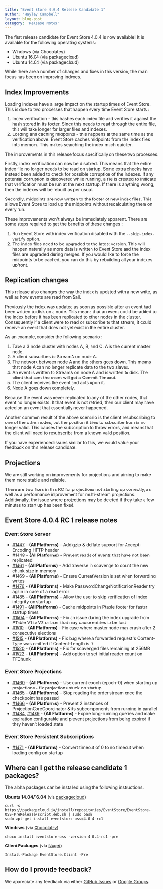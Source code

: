 ```yaml
---
title: "Event Store 4.0.4 Release Candidate 1"
author: "Hayley Campbell"
layout: blog-post
category: 'Release Notes'
---
```


The first release candidate for Event Store 4.0.4 is now available! It is available for the following operating systems:

- Windows (via Chocolatey)
- Ubuntu 16.04 (via packagecloud)
- Ubuntu 14.04 (via packagecloud)

While there are a number of changes and fixes in this version, the main focus has been on improving indexes.

## Index Improvements

Loading indexes have a large impact on the startup times of Event Store. This is due to two processes that happen every time Event Store starts :

1. Index verification - this hashes each index file and verifies it against the hash stored in its footer.
Since this needs to read through the entire file, this will take longer for larger files and indexes.
2. Loading and caching midpoints - this happens at the same time as the verification above.
Event Store caches midpoints from the index files into memory. This makes searching the index much quicker.

The improvements in this release focus specifically on these two processes.

Firstly, index verification can now be disabled. This means that the entire index file no longer needs to be read on startup.
Some extra checks have instead been added to check for possible corruption of the indexes. If any potential corruption is discovered while running, a file is created to indicate that verification must be run at the next startup. If there is anything wrong, then the indexes will be rebuilt as per usual.

Secondly, midpoints are now written to the footer of new index files. This allows Event Store to load up the midpoints without recalculating them on every run.

These improvements won't always be immediately apparent. There are some steps required to get the benefits of these changes :

1. Run Event Store with index verification disabled with the `--skip-index-verify` option.
2. The index files need to be upgraded to the latest version.
This will happen naturally as more data is written to Event Store and the index files are upgraded during merges.
If you would like to force the midpoints to be cached, you can do this by rebuilding all your indexes upfront.

## Replication changes

This release also changes the way the index is updated with a new write, as well as how events are read from $all.

Previously the index was updated as soon as possible after an event had been written to disk on a node. This means that an event could be added to the index before it has been replicated to other nodes in the cluster. Consequently if a client were to read or subscribe to that stream, it could receive an event that does not yet exist in the entire cluster.

As an example, consider the following scenario :

1. Take a 3 node cluster with nodes A, B, and C. A is the current master node.
2. A client subscribes to StreamA on node A.
3. The network between node A and the others goes down. This means that node A can no longer replicate data to the two slaves.
4. An event is written to StreamA on node A and is written to disk. The client that sent the event will get a Commit Timeout.
5. The client receives the event and acts upon it.
6. Node A goes down completely.

Because the event was never replicated to any of the other nodes, that event no longer exists. If that event is not retried, then our client may have acted on an event that essentially never happened.

Another common result of the above scenario is the client resubscribing to one of the other nodes, but the position it tries to subscribe from is no longer valid. This causes the subscription to throw errors, and means that the client will need to resubscribe from a known valid position.

If you have experienced issues similar to this, we would value your feedback on this release candidate.

## Projections

We are still working on improvements for projections and aiming to make them more stable and reliable.

There are two fixes in this RC for projections not starting up correctly, as well as a performance improvement for multi-stream projections.
Additionally, the issue where projections may be deleted if they take a few minutes to start up has been fixed.

## Event Store 4.0.4 RC 1 release notes

### Event Store Server
 
- [#1447](https://github.com/EventStore/EventStore/pull/1447) - **(All Platforms)** - Add gzip & deflate support for Accept-Encoding HTTP header
- [#1448](https://github.com/EventStore/EventStore/pull/1448) - **(All Platforms)** - Prevent reads of events that have not been replicated
- [#1461](https://github.com/EventStore/EventStore/pull/1461) - **(All Platforms)** - Add traverse in scavenge to count the new chunk size in memory
- [#1469](https://github.com/EventStore/EventStore/pull/1469) - **(All Platforms)** - Ensure CurrentVersion is set when forwarding writes
- [#1476](https://github.com/EventStore/EventStore/pull/1476) - **(All Platforms)** - Make PasswordChangeNotificationReader try again in case of a read error
- [#1485](https://github.com/EventStore/EventStore/pull/1485) - **(All Platforms)** - Allow the user to skip verification of index integrity on startup
- [#1491](https://github.com/EventStore/EventStore/pull/1491) - **(All Platforms)** - Cache midpoints in Ptable footer for faster startup times
- [#1504](https://github.com/EventStore/EventStore/pull/1504) - **(All Platforms)** - Fix an issue during the index upgrade from PTable V1 to V2 or later that may cause entries to be lost
- [#1510](https://github.com/EventStore/EventStore/pull/1510) - **(All Platforms)** - Fix case where master node may crash after 2 consecutive elections
- [#1515](https://github.com/EventStore/EventStore/pull/1515) - **(All Platforms)** - Fix bug where a forwarded request's Content-Type was omitted if Content-Length is 0
- [#1520](https://github.com/EventStore/EventStore/pull/1520) - **(All Platforms)** - Fix for scavenged files remaining at 256MB
- [#1522](https://github.com/EventStore/EventStore/pull/1522) - **(All Platforms)** - Add option to set initial reader count on TFChunk

### Event Store Projections

- [#1460](https://github.com/EventStore/EventStore/pull/1460) - **(All Platforms)** - Use current epoch (epoch-0) when starting up projections - fix projections stuck on startup
- [#1465](https://github.com/EventStore/EventStore/pull/1465) - **(All Platforms)** - Stop reading the order stream once the checkpoint has passed
- [#1466](https://github.com/EventStore/EventStore/pull/1466) - **(All Platforms)** - Prevent 2 instances of ProjectionCoreCoordinator & its subcomponents from running in parallel
- [#1484](https://github.com/EventStore/EventStore/pull/1484), [#1489](https://github.com/EventStore/EventStore/pull/1489) - **(All Platforms)** - Expire long-running queries and make expiration configurable and prevent projections from being expired if they haven't loaded state

### Event Store Persistent Subscriptions

- [#1471](https://github.com/EventStore/EventStore/pull/1471) - **(All Platforms)** - Convert timeout of 0 to no timeout when loading config on startup


## Where can I get the release candidate 1 packages?

The alpha packages can be installed using the following instructions.

**Ubuntu 14.04/16.04** (via [packagecloud](https://packagecloud.io/EventStore/EventStore-OSS-PreRelease))

```
curl -s https://packagecloud.io/install/repositories/EventStore/EventStore-OSS-PreRelease/script.deb.sh | sudo bash
sudo apt-get install eventstore-oss=4.0.4-rc1
```

**Windows** (via [Chocolatey](https://chocolatey.org/packages/eventstore-oss/4.0.4-rc1))

```
choco install eventstore-oss -version 4.0.4-rc1 -pre
```

**Client Packages** (via [Nuget](https://www.nuget.org/packages/EventStore.Client/4.0.4-rc1))

```
Install-Package EventStore.Client -Pre
```

## How do I provide feedback?

We appreciate any feedback via either [GitHub Issues](https://github.com/EventStore/EventStore) or [Google Groups](https://groups.google.com/forum/#!forum/event-store).
